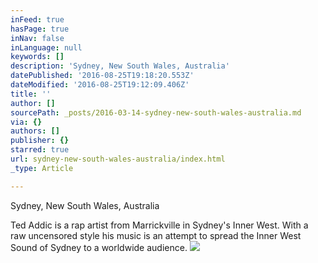 ```yaml
---
inFeed: true
hasPage: true
inNav: false
inLanguage: null
keywords: []
description: 'Sydney, New South Wales, Australia'
datePublished: '2016-08-25T19:18:20.553Z'
dateModified: '2016-08-25T19:12:09.406Z'
title: ''
author: []
sourcePath: _posts/2016-03-14-sydney-new-south-wales-australia.md
via: {}
authors: []
publisher: {}
starred: true
url: sydney-new-south-wales-australia/index.html
_type: Article

---
```

Sydney, New South Wales, Australia

Ted Addic is a rap artist from Marrickville in Sydney's Inner West. With
a raw uncensored style his music is an attempt to spread the Inner West
Sound of Sydney to a worldwide audience.
![](https://the-grid-user-content.s3-us-west-2.amazonaws.com/7c912cc9-5206-4238-b9df-930fd17baa70.jpg)
